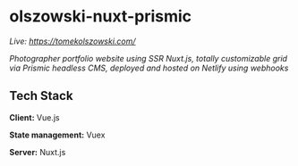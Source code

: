 # olszowski-nuxt-prismic

*Live: https://tomekolszowski.com/*

*Photographer portfolio website using SSR Nuxt.js, totally customizable grid via Prismic headless CMS, deployed and hosted on Netlify using webhooks*
## Tech Stack

**Client:** Vue.js

**State management:** Vuex

**Server:** Nuxt.js
